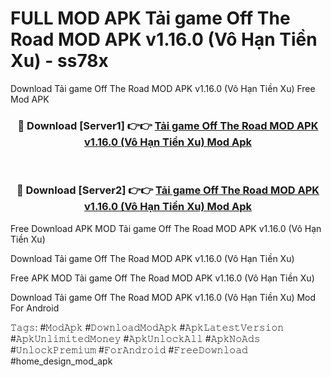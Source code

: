 # FULL MOD APK Tải game Off The Road MOD APK v1.16.0 (Vô Hạn Tiền Xu) - ss78x
Download Tải game Off The Road MOD APK v1.16.0 (Vô Hạn Tiền Xu) Free Mod APK

<div align="center">
<h3>🔴 Download [Server1] 👉👉 <a href="https://apk-comot.site?title=Tải_game_Off_The_Road_MOD_APK_v1.16.0_(Vô_Hạn_Tiền_Xu)">Tải game Off The Road MOD APK v1.16.0 (Vô Hạn Tiền Xu) Mod Apk</a></h3><br>

<h3>🔴 Download [Server2] 👉👉 <a href="https://apk-comot.site?title=Tải_game_Off_The_Road_MOD_APK_v1.16.0_(Vô_Hạn_Tiền_Xu)">Tải game Off The Road MOD APK v1.16.0 (Vô Hạn Tiền Xu) Mod Apk</a></h3>
</div>


Free Download APK MOD Tải game Off The Road MOD APK v1.16.0 (Vô Hạn Tiền Xu)

Download Tải game Off The Road MOD APK v1.16.0 (Vô Hạn Tiền Xu) 

Free APK MOD Tải game Off The Road MOD APK v1.16.0 (Vô Hạn Tiền Xu) 

Download Tải game Off The Road MOD APK v1.16.0 (Vô Hạn Tiền Xu) Mod For Android

𝚃𝚊𝚐𝚜: #𝙼𝚘𝚍𝙰𝚙𝚔 #𝙳𝚘𝚠𝚗𝚕𝚘𝚊𝚍𝙼𝚘𝚍𝙰𝚙𝚔 #𝙰𝚙𝚔𝙻𝚊𝚝𝚎𝚜𝚝𝚅𝚎𝚛𝚜𝚒𝚘𝚗 #𝙰𝚙𝚔𝚄𝚗𝚕𝚒𝚖𝚒𝚝𝚎𝚍𝙼𝚘𝚗𝚎𝚢 #𝙰𝚙𝚔𝚄𝚗𝚕𝚘𝚌𝚔𝙰𝚕𝚕 #𝙰𝚙𝚔𝙽𝚘𝙰𝚍𝚜 #𝚄𝚗𝚕𝚘𝚌𝚔𝙿𝚛𝚎𝚖𝚒𝚞𝚖 #𝙵𝚘𝚛𝙰𝚗𝚍𝚛𝚘𝚒𝚍 #𝙵𝚛𝚎𝚎𝙳𝚘𝚠𝚗𝚕𝚘𝚊𝚍 #home_design_mod_apk